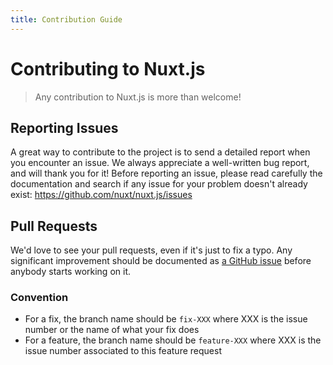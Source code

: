 ```yaml
---
title: Contribution Guide
---
```


# Contributing to Nuxt.js

> Any contribution to Nuxt.js is more than welcome!

## Reporting Issues

A great way to contribute to the project is to send a detailed report when you encounter an issue. We always appreciate a well-written bug report, and will thank you for it! Before reporting an issue, please read carefully the documentation and search if any issue for your problem doesn't already exist: https://github.com/nuxt/nuxt.js/issues

## Pull Requests

We'd love to see your pull requests, even if it's just to fix a typo. Any significant improvement should be documented as [a GitHub issue](https://github.com/nuxt/nuxt.js/issues) before anybody starts working on it.

### Convention

- For a fix, the branch name should be `fix-XXX` where XXX is the issue number or the name of what your fix does
- For a feature, the branch name should be `feature-XXX` where XXX is the issue number associated to this feature request
